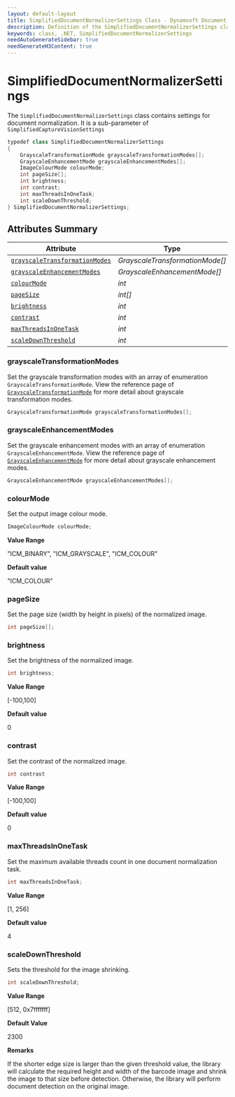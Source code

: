 ```yaml
---
layout: default-layout
title: SimplifiedDocumentNormalizerSettings Class - Dynamsoft Document Normalizer Module .NET Edition API Reference
description: Definition of the SimplifiedDocumentNormalizerSettings class in Dynamsoft Document Normalizer Module .NET Edition.
keywords: class, .NET, SimplifiedDocumentNormalizerSettings
needAutoGenerateSidebar: true
needGenerateH3Content: true
---
```


# SimplifiedDocumentNormalizerSettings

The `SimplifiedDocumentNormalizerSettings` class contains settings for document normalization. It is a sub-parameter of `SimplifiedCaptureVisionSettings`

```csharp
typedef class SimplifiedDocumentNormalizerSettings
{
    GrayscaleTransformationMode grayscaleTransformationModes[];     
    GrayscaleEnhancementMode grayscaleEnhancementModes[];     
    ImageColourMode colourMode;    
    int pageSize[];    
    int brightness;    
    int contrast;    
    int maxThreadsInOneTask;    
    int scaleDownThreshold;    
} SimplifiedDocumentNormalizerSettings;

```

## Attributes Summary

| Attribute | Type |
| --------- | ---- |
| [`grayscaleTransformationModes`](#grayscaletransformationmodes) | *GrayscaleTransformationMode[]* |
| [`grayscaleEnhancementModes`](#grayscaleenhancementmodes) | *GrayscaleEnhancementMode[]* |
| [`colourMode`](#colourmode) | *int* |
| [`pageSize`](#pagesize) | *int[]* |
| [`brightness`](#brightness) | *int* |
| [`contrast`](#contrast) | *int* |
| [`maxThreadsInOneTask`](#maxthreadsinonetask) | *int* |
| [`scaleDownThreshold`](#scaledownthreshold) | *int* |

### grayscaleTransformationModes

Set the grayscale transformation modes with an array of enumeration `GrayscaleTransformationMode`. View the reference page of <a href="{{ site.dcv_enumerations}}core/grayscale-transformation-mode.html?lang=dotnet" target="_blank">`GrayscaleTransformationMode`</a> for more detail about grayscale transformation modes.

```csharp
GrayscaleTransformationMode grayscaleTransformationModes[];
```

### grayscaleEnhancementModes

Set the grayscale enhancement modes with an array of enumeration `GrayscaleEnhancementMode`. View the reference page of <a href="{{ site.dcv_enumerations}}core/grayscale-enhancement-mode.html?lang=dotnet" target="_blank">`GrayscaleEnhancementMode`</a> for more detail about grayscale enhancement modes.

```csharp
GrayscaleEnhancementMode grayscaleEnhancementModes[];
```

### colourMode

Set the output image colour mode.

```csharp
ImageColourMode colourMode;
```

**Value Range**

"ICM_BINARY", "ICM_GRAYSCALE", "ICM_COLOUR"

**Default value**

"ICM_COLOUR"

### pageSize

Set the page size (width by height in pixels) of the normalized image.

```csharp
int pageSize[];
```


### brightness

Set the brightness of the normalized image.

```csharp
int brightness;
```

**Value Range**

[-100,100]

**Default value**

0

### contrast

Set the contrast of the normalized image.

```csharp
int contrast   
```

**Value Range**

[-100,100]

**Default value**

0

### maxThreadsInOneTask

Set the maximum available threads count in one document normalization task.

```csharp
int maxThreadsInOneTask;
```

**Value Range**

[1, 256]

**Default value**

4

### scaleDownThreshold

Sets the threshold for the image shrinking.

```csharp
int scaleDownThreshold;
```

**Value Range**

[512, 0x7fffffff]

**Default Value**

2300

**Remarks**

If the shorter edge size is larger than the given threshold value, the library will calculate the required height and width of the barcode image and shrink the image to that size before detection. Otherwise, the library will perform document detection on the original image.


